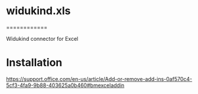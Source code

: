 widukind.xls
============
============

Widukind connector for  Excel

Installation
============

https://support.office.com/en-us/article/Add-or-remove-add-ins-0af570c4-5cf3-4fa9-9b88-403625a0b460#bmexceladdin
